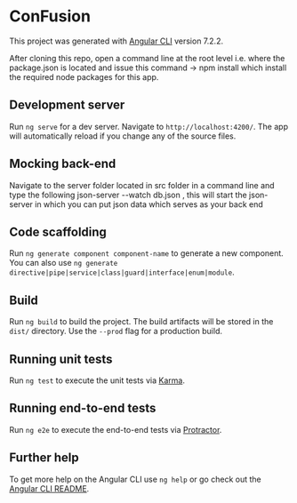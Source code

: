 # ConFusion

This project was generated with [Angular CLI](https://github.com/angular/angular-cli) version 7.2.2.

After cloning this repo, open a command line at the root level i.e. where the package.json is located and issue this command -> npm install which install the 
required node packages for this app.

## Development server

Run `ng serve` for a dev server. Navigate to `http://localhost:4200/`. The app will automatically reload if you change any of the source files.

## Mocking back-end

Navigate to the server folder located in src folder in a command line and type the following json-server --watch db.json , this will start the json-server in which you can put json data which serves as your back end

## Code scaffolding

Run `ng generate component component-name` to generate a new component. You can also use `ng generate directive|pipe|service|class|guard|interface|enum|module`.

## Build

Run `ng build` to build the project. The build artifacts will be stored in the `dist/` directory. Use the `--prod` flag for a production build.

## Running unit tests

Run `ng test` to execute the unit tests via [Karma](https://karma-runner.github.io).

## Running end-to-end tests

Run `ng e2e` to execute the end-to-end tests via [Protractor](http://www.protractortest.org/).

## Further help

To get more help on the Angular CLI use `ng help` or go check out the [Angular CLI README](https://github.com/angular/angular-cli/blob/master/README.md).
